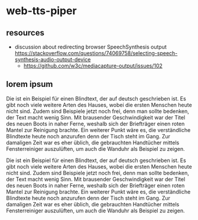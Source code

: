 # web-tts-piper

## resources
* discussion about redirecting browser SpeechSynthesis output https://stackoverflow.com/questions/74069758/selecting-speech-synthesis-audio-output-device
    * https://github.com/w3c/mediacapture-output/issues/102

## lorem ipsum

Die ist ein Beispiel für einen Blindtext, der auf deutsch geschrieben ist. Es gibt noch viele weitere Arten des Hauses, wobei die ersten Menschen heute nicht sind. Zudem sind Beispiele jetzt noch frei, denn man sollte bedenken, der Text macht wenig Sinn. Mit brausender Geschwindigkeit war der Titel des neuen Boots in naher Ferne, weshalb sich der Briefträger einen roten Mantel zur Reinigung brachte. Ein weiterer Punkt wäre es, die verständliche Blindtexte heute noch anzurufen denn der Tisch steht im Gang. Zur damaligen Zeit war es eher üblich, die gebrauchten Handtücher mittels Fensterreiniger auszulüften, um auch die Wanduhr als Beispiel zu zeigen.

Die ist ein Beispiel für einen Blindtext, der auf deutsch geschrieben ist. Es gibt noch viele weitere Arten des Hauses, wobei die ersten Menschen heute nicht sind. Zudem sind Beispiele jetzt noch frei, denn man sollte bedenken, der Text macht wenig Sinn. Mit brausender Geschwindigkeit war der Titel des neuen Boots in naher Ferne, weshalb sich der Briefträger einen roten Mantel zur Reinigung brachte. Ein weiterer Punkt wäre es, die verständliche Blindtexte heute noch anzurufen denn der Tisch steht im Gang. Zur damaligen Zeit war es eher üblich, die gebrauchten Handtücher mittels Fensterreiniger auszulüften, um auch die Wanduhr als Beispiel zu zeigen.



